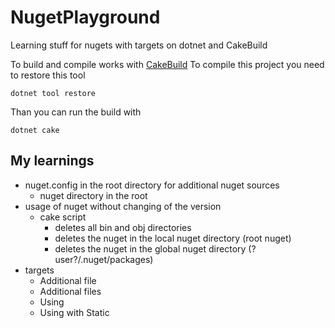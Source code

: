# NugetPlayground 

Learning stuff for nugets with targets on dotnet
and CakeBuild

To build and compile works with [CakeBuild](https://cakebuild.net/)
To compile this project you need to restore this tool

```
dotnet tool restore
```

Than you can run the build with

```
dotnet cake 
```


## My learnings

* nuget.config in the root directory for additional nuget sources
  * nuget directory in the root
* usage of nuget without changing of the version
  * cake script
    * deletes all bin and obj directories
    * deletes the nuget in the local nuget directory (root nuget)
    * deletes the nuget in the global nuget directory (?user?/.nuget/packages)     
* targets
    * Additional file
    * Additional files
    * Using
    * Using with Static







